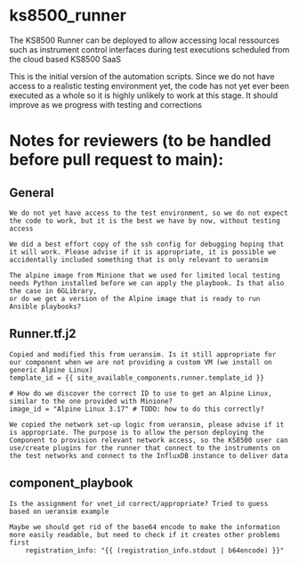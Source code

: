 # ks8500_runner

The KS8500 Runner can be deployed to allow accessing local ressources such as instrument control interfaces during test executions scheduled from the cloud based KS8500 SaaS

This is the initial version of the automation scripts. Since we do not have access to a realistic testing environment yet, the code has not yet ever been executed as a whole so it is highly unlikely to work at this stage. It should improve as we progress with testing and corrections

# Notes for reviewers (to be handled before pull request to main):

## General

	We do not yet have access to the test environment, so we do not expect the code to work, but it is the best we have by now, without testing access

	We did a best effort copy of the ssh config for debugging hoping that it will work. Please advise if it is appropriate, it is possible we accidentally included something that is only relevant to ueransim

	The alpine image from Minione that we used for limited local testing needs Python installed before we can apply the playbook. Is that also the case in 6GLibrary, 
	or do we get a version of the Alpine image that is ready to run Ansible playbooks?
	
## Runner.tf.j2
	Copied and modified this from ueransim. Is it still appropriate for our component when we are not providing a custom VM (we install on generic Alpine Linux)  
	template_id = {{ site_available_components.runner.template_id }}

	# How do we discover the correct ID to use to get an Alpine Linux, similar to the one provided with Minione?
	image_id = "Alpine Linux 3.17" # TODO: how to do this correctly?

	We copied the network set-up logic from ueransim, please advise if it is appropriate. The purpose is to allow the person deploying the Component to provision relevant network access, so the KS8500 user can use/create plugins for the runner that connect to the instruments on the test networks and connect to the InfluxDB instance to deliver data

## component_playbook
	Is the assignment for vnet_id correct/appropriate? Tried to guess based on ueransim example
	
	Maybe we should get rid of the base64 encode to make the information more easily readable, but need to check if it creates other problems first
        registration_info: "{{ (registration_info.stdout | b64encode) }}" 
